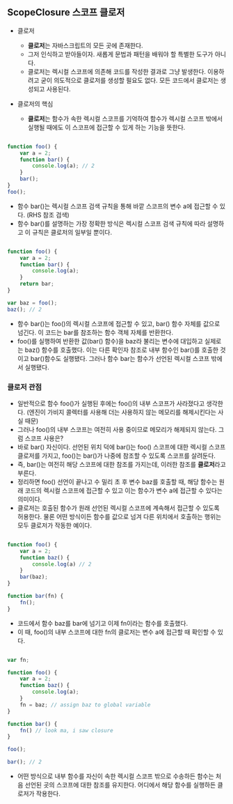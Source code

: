 ## ScopeClosure 스코프 클로저

- 클로저

  - **클로저**는 자바스크립트의 모든 곳에 존재한다.
  - 그저 인식하고 받아들이자. 새롭게 문법과 패턴을 배워야 할 특별한 도구가 아니다.
  - 클로저는 렉시컬 스코프에 의존해 코드를 작성한 결과로 그냥 발생한다.
    이용하려고 굳이 의도적으로 클로저를 생성할 필요도 없다. 모든 코드에서 클로저는 생성되고 사용된다.

- 클로저의 핵심
  - **클로저**는 함수가 속한 렉시컬 스코프를 기억하여 함수가 렉시컬 스코프 밖에서 실행될 때에도 이 스코프에 접근할 수 있게 하는 기능을 뜻한다.

```Javascript

function foo() {
    var a = 2;
    function bar() {
        console.log(a); // 2
    }
    bar();
}
foo();

```

- 함수 bar()는 렉시컬 스코프 검색 규칙을 통해 바깥 스코프의 변수 a에 접근할 수 있다. (RHS 참조 검색)
- 함수 bar()를 설명하는 가장 정확한 방식은 렉시컬 스코프 검색 규칙에 따라 설명하고 이 규칙은 클로저의 일부일 뿐이다.

```Javascript

function foo() {
    var a = 2;
    function bar() {
        console.log(a);
    }
    return bar;
}

var baz = foo();
baz(); // 2

```

- 함수 bar()는 foo()의 렉시컬 스코프에 접근할 수 있고, bar() 함수 자체를 값으로 넘긴다.
  이 코드는 bar를 참조하는 함수 객체 자체를 반환한다.
- foo()를 실행하여 반환한 값(bar() 함수)을 baz라 불리는 변수에 대입하고 실제로는 baz() 함수를 호출했다.
  이는 다른 확인자 참조로 내부 함수인 bar()를 호출한 것이고 bar()함수도 실행됐다.
  그러나 함수 bar는 함수가 선언된 렉시컬 스코프 밖에서 실행됐다.

### 클로저 관점

- 일반적으로 함수 foo()가 실행된 후에는 foo()의 내부 스코프가 사라졌다고 생각한다. (엔진이 가비지 콜렉터를 사용해 더는 사용하지 않는 메모리를 해제시킨다는 사실 때문)
- 그러나 foo()의 내부 스코프는 여전히 사용 중이므로 메모리가 해제되지 않는다. 그럼 스코프 사용은?
- 바로 bar() 자신이다. 선언된 위치 덕에 bar()는 foo() 스코프에 대한 렉시컬 스코프 클로저를 가지고, foo()는 bar()가 나중에 참조할 수 있도록 스코프를 살려둔다.
- 즉, bar()는 여전히 해당 스코프에 대한 참조를 가지는데, 이러한 참조를 **클로저**라고 부른다.
- 정리하면 foo() 선언이 끝나고 수 밀리 초 후 변수 baz를 호출할 때, 해당 함수는 원래 코드의 렉시컬 스코프에 접근할 수 있고
  이는 함수가 변수 a에 접근할 수 있다는 의미이다.
- 클로저는 호출된 함수가 원래 선언된 렉시컬 스코프에 계속해서 접근할 수 있도록 허용한다.
  물론 어떤 방식이든 함수를 값으로 넘겨 다른 위치에서 호출하는 행위는 모두 클로저가 작동한 예이다.

```Javascript

function foo() {
    var a = 2;
    function baz() {
        console.log(a) // 2
    }
    bar(baz);
}

function bar(fn) {
    fn();
}

```

- 코드에서 함수 baz를 bar에 넘기고 이제 fn이라는 함수를 호출했다.
- 이 때, foo()의 내부 스코프에 대한 fn의 클로저는 변수 a에 접근할 때 확인할 수 있다.

```Javascript

var fn;

function foo() {
    var a = 2;
    function baz() {
        console.log(a);
    }
    fn = baz; // assign baz to global variable
}

function bar() {
    fn() // look ma, i saw closure
}

foo();

bar(); // 2

```

- 어떤 방식으로 내부 함수를 자신이 속한 렉시컬 스코프 밖으로 수송하든 함수는 처음 선언된 곳의 스코프에 대한 참조를 유지한다.
  어디에서 해당 함수를 실행하든 클로저가 작용한다.
